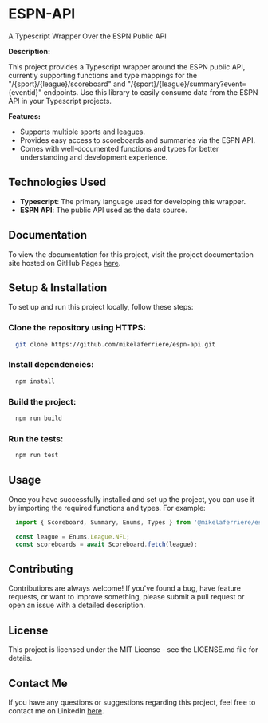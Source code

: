 # ESPN-API

A Typescript Wrapper Over the ESPN Public API

**Description:**

This project provides a Typescript wrapper around the ESPN public API, currently supporting functions and type mappings for the "/{sport}/{league}/scoreboard" and "/{sport}/{league}/summary?event={eventid}" endpoints. Use this library to easily consume data from the ESPN API in your Typescript projects.

**Features:**

- Supports multiple sports and leagues.
- Provides easy access to scoreboards and summaries via the ESPN API.
- Comes with well-documented functions and types for better understanding and development experience.

## Technologies Used

- **Typescript**: The primary language used for developing this wrapper.
- **ESPN API**: The public API used as the data source.

## Documentation

To view the documentation for this project, visit the project documentation site hosted on GitHub Pages [here](https://mikelaferriere.github.io/espn-api).

## Setup & Installation

To set up and run this project locally, follow these steps:

### Clone the repository using HTTPS:

```bash
  git clone https://github.com/mikelaferriere/espn-api.git
```

### Install dependencies:
```bash
  npm install
```

### Build the project:
```bash
  npm run build
```

### Run the tests:
```bash
  npm run test
```

## Usage
Once you have successfully installed and set up the project, you can use it by importing the required functions and types. For example:

```javascript
  import { Scoreboard, Summary, Enums, Types } from '@mikelaferriere/espn-api';

  const league = Enums.League.NFL;
  const scoreboards = await Scoreboard.fetch(league);
```

## Contributing
Contributions are always welcome! If you've found a bug, have feature requests, or want to improve something, please submit a pull request or open an issue with a detailed description.

## License
This project is licensed under the MIT License - see the LICENSE.md file for details.

## Contact Me
If you have any questions or suggestions regarding this project, feel free to contact me on LinkedIn [here](https://www.linkedin.com/in/michael-laferriere).

